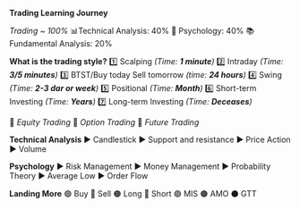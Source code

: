 **Trading Learning Journey**

*Trading ~ 100%*
📊Technical Analysis: 40%
🧠 Psychology: 40%
📚 Fundamental Analysis: 20%

**What is the trading style?**
1️⃣ Scalping *(Time: **1 minute**)*
2️⃣ Intraday *(Time: **3/5 minutes**)*
3️⃣ BTST/Buy today Sell tomorrow *(time: **24 hours**)*
4️⃣ Swing *(Time: **2-3 dar or week**)*
5️⃣ Positional *(Time: **Month**)*
6️⃣ Short-term Investing *(Time: **Years**)*
7️⃣ Long-term Investing *(Time: **Deceases**)*

🔰 *Equity Trading*
🔰 *Option Trading*
🔰 *Future Trading*

**Technical Analysis**
▶ Candlestick
▶ Support and resistance
▶ Price Action
▶ Volume

**Psychology**
▶ Risk Management
▶ Money Management
▶ Probability Theory
▶ Average Low
▶ Order Flow

**Landing More**
🟢 Buy
🔴 Sell
🟠 Long
🔵 Short
🟣 MIS
🟤 AMO
⚫ GTT
